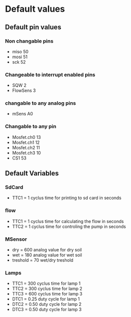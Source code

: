 # Default values
## Default pin values
### Non changable pins
- miso 50
- mosi 51
- sck  52
### Changeable to interrupt enabled pins
- SQW  2
- FlowSens 3
### changable to any analog pins
- mSens  A0
### Changable to any pin
- Mosfet.ch0 13
- Mosfet.ch1 12
- Mosfet.ch2 11
- Mosfet.ch3 10
- CS1  53
## Default Variables
### SdCard
- TTC1 = 1 cyclus time for printing to sd card in seconds
### flow
- TTC1 = 1 cyclus time for calculating the flow in seconds
- TTC2 = 1 cyclus time for controling the pump in seconds
### MSensor
- dry = 600 analog value for dry soil
- wet = 180 analog value for wet soil
- treshold = 70 wet/dry treshold
### Lamps
- TTC1 = 300 cyclus time for lamp 1
- TTC2 = 300 cyclus time for lamp 2
- TTC3 = 600 cyclus time for lamp 3
- DTC1 = 0.25 duty cycle for lamp 1
- DTC2 = 0.50 duty cycle for lamp 2
- DTC3 = 0.50 duty cycle for lamp 3
